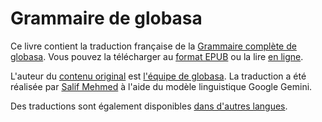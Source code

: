 # Grammaire de globasa

Ce livre contient la traduction française de la [Grammaire complète de globasa][cgg-link].
Vous pouvez la télécharger au [format EPUB][epub-link] ou la lire [en ligne][web-link].

L'auteur du [contenu original][oc-link] est [l'équipe de globasa][gb-link].
La traduction a été réalisée par [Salif Mehmed][sm-link] à l'aide du modèle linguistique Google Gemini.

Des traductions sont également disponibles [dans d'autres langues][all-link].

[^1]: Dans la mesure permise par la loi, les auteurs ont renoncé à tous les droits d'auteur et droits voisins ou connexes sur le contenu de ce site.

[cgg-link]:https://salif.github.io/gramati-fe-globasa/spa/
[epub-link]:Gramati_fe_Globasa_Mesi_2_Nyan_2025_Fransesa_Gemini.epub
[web-link]:https://salif.github.io/gramati-fe-globasa/fr-gemini/
[oc-link]:https://xwexi.globasa.net/spa/gramati
[gb-link]:https://globasa.net/
[sm-link]:https://salif.eu/
[all-link]:https://salif.github.io/gramati-fe-globasa/
